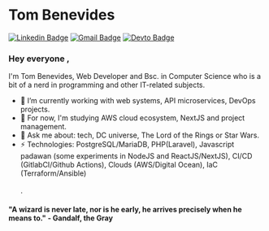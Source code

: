 # Tom Benevides
[![Linkedin Badge](https://img.shields.io/badge/-tomfbenevides-blue?style=flat-square&logo=Linkedin&logoColor=white&link=https://www.linkedin.com/in/tomfbenevides/?locale=en_US)](https://www.linkedin.com/in/tomfbenevides/?locale=en_US)
[![Gmail Badge](https://img.shields.io/badge/-eltonfelixbenevides@gmail.com-c14438?style=flat-square&logo=Gmail&logoColor=white&link=mailto:eltonfelixbenevides@gmail.com)](mailto:eltonfelixbenevides@gmail.com)
[![Devto Badge](https://img.shields.io/badge/-tombenevides-black?style=flat-square&logo=Dev.to&logoColor=white&link=https://dev.to/tombenevides)](https://dev.to/tombenevides)

### Hey everyone , 
I'm Tom Benevides, Web Developer and Bsc. in Computer Science who is a bit of a nerd in programming and other IT-related subjects.

- 🔭 I’m currently working with web systems, API microservices, DevOps projects.
- 🌱 For now, I'm studying AWS cloud ecosystem, NextJS and project management. 
- 💬 Ask me about: tech, DC universe, The Lord of the Rings or Star Wars.
-  ⚡ Technologies: PostgreSQL/MariaDB, PHP(Laravel), Javascript padawan (some experiments in NodeJS and ReactJS/NextJS), CI/CD (GitlabCI/Github Actions), Clouds (AWS/Digital Ocean), IaC (Terraform/Ansible)
\
\
\.

#### "A wizard is never late, nor is he early, he arrives precisely when he means to." - Gandalf, the Gray 
